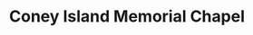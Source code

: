 ---
title: "Coney Island Memorial Chapel"
url: /brooklyn/coney-island-memorial-chapel/
shop: Bestattungen
---